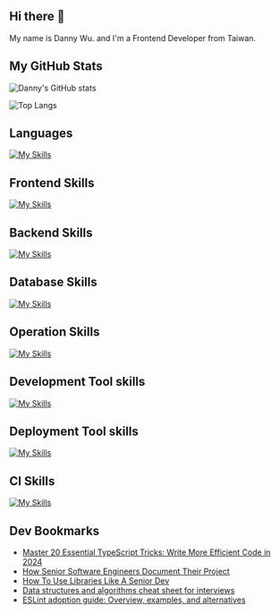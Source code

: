 
## Hi there 👋
My name is Danny Wu. and I'm a Frontend Developer from Taiwan.

## My GitHub Stats
![Danny's GitHub stats](https://github-readme-stats.vercel.app/api?username=danny101201&show_icons=true&count_private=true&theme=react)

![Top Langs](https://github-readme-stats.vercel.app/api/top-langs/?username=danny101201&layout=compact&theme=react)


## Languages
[![My Skills](https://skillicons.dev/icons?i=js,html,css,ts,react,nodejs)](https://skillicons.dev)

## Frontend Skills

[![My Skills](https://skillicons.dev/icons?i=react,materialui,tailwind,sass,bootstrap,redux,vite,nextjs)](https://skillicons.dev)

## Backend Skills

[![My Skills](https://skillicons.dev/icons?i=express,nodejs,graphql,nestjs)](https://skillicons.dev)

## Database Skills

[![My Skills](https://skillicons.dev/icons?i=mongodb,redis,mysql,postgres,prisma)](https://skillicons.dev)

## Operation Skills

[![My Skills](https://skillicons.dev/icons?i=docker,git,githubactions,linux,vim,nginx)](https://skillicons.dev)

## Development Tool skills

[![My Skills](https://skillicons.dev/icons?i=github,git,vscode,webpack)](https://skillicons.dev)

## Deployment Tool skills

[![My Skills](https://skillicons.dev/icons?i=vercel,netlify)](https://skillicons.dev)


## CI Skills

[![My Skills](https://skillicons.dev/icons?i=gitlab)](https://skillicons.dev)


## Dev Bookmarks
<!-- daily.dev BOOKMARKS:START -->
- [Master 20 Essential TypeScript Tricks: Write More Efficient Code in 2024](https://app.daily.dev/posts/7UXcr3Ee3?utm_source=rss&utm_medium=bookmarks&utm_campaign=NRtczkLiNqtGyKkglwy1k)
- [How Senior Software Engineers Document Their Project](https://app.daily.dev/posts/1NjLudsSK?utm_source=rss&utm_medium=bookmarks&utm_campaign=NRtczkLiNqtGyKkglwy1k)
- [How To Use Libraries Like A Senior Dev](https://app.daily.dev/posts/KY5XndyMt?utm_source=rss&utm_medium=bookmarks&utm_campaign=NRtczkLiNqtGyKkglwy1k)
- [Data structures and algorithms cheat sheet for interviews](https://app.daily.dev/posts/BGTWOaguA?utm_source=rss&utm_medium=bookmarks&utm_campaign=NRtczkLiNqtGyKkglwy1k)
- [ESLint adoption guide: Overview, examples, and alternatives](https://app.daily.dev/posts/ObpYQQWmh?utm_source=rss&utm_medium=bookmarks&utm_campaign=NRtczkLiNqtGyKkglwy1k)
<!-- daily.dev BOOKMARKS:END -->
